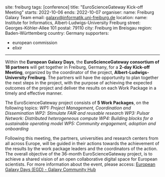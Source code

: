 site: freiburg
tags: [conference]
title: "EuroScienceGateway Kick-off Meeting"
starts: 2022-10-06
ends: 2022-10-07
organiser:
  name: Freiburg Galaxy Team
  email: galaxy@informatik.uni-freiburg.de
location:
  name: Institute for Informatics, Albert-Ludwigs-University Freiburg
  street: Georges-Köhler-Allee 101
  postal: 79110
  city: Freiburg im Breisgau
  region: Baden-Württemberg
  country: Germany
supporters:
- european commission
- elixir
---

Within the **European Galaxy Days**, the **EuroScienceGateway consortium of 18 partners** will get together in Freiburg, Germany, 
for a **2-day Kick-off Meeting**, organized by the coordinator of the project, **Albert-Ludwigs-University Freiburg**. 
The partners will have the opportunity to plan together the next steps in the project, with the purpose of achieving the expected 
outcomes of the project and deliver the results on each Work Package in a timely and effective manner.

The EuroScienceGateway project consists of **5 Work Packages**, on the following topics:
*WP1: Project Management, Coordination and Dissemination*
*WP2: Stimulate FAIR and reusable research*
*WP3: Pulsar Network: Distributed heterogeneous compute*
*WP4: Building blocks for a sustainable operating model*
*WP5: Community engagement, adoption and onboarding*
 
Following this meeting, the partners, universities and research centers from all across Europe, will be guided in their actions towards the achievement of the results by the work package leaders and the coordinators of the action. The overall objective of the 36-month EuroScienceGateway project, is to achieve a shared vision of an open collaborative digital space for European scientists.
For more information about the event, please access: [European Galaxy Days (EGD) - Galaxy Community Hub]( https://galaxyproject.org/events/2022-10-egd/) 
